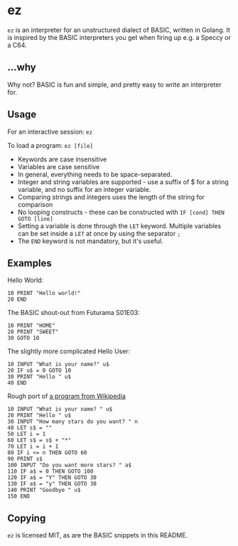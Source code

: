 # ez

`ez` is an interpreter for an unstructured dialect of BASIC, written in
Golang. It is inspired by the BASIC interpreters you get when firing up e.g. a
Speccy or a C64.

## ...why

Why not? BASIC is fun and simple, and pretty easy to write an interpreter for.

## Usage

For an interactive session: `ez`

To load a program: `ez [file]`

- Keywords are case insensitive
- Variables are case sensitive
- In general, everything needs to be space-separated.
- Integer and string variables are supported - use a suffix of $ for a string
  variable, and no suffix for an integer variable.
- Comparing strings and integers uses the length of the string for comparison
- No looping constructs - these can be constructed with `IF [cond] THEN GOTO [line]`
- Setting a variable is done through the `LET` keyword. Multiple variables can
  be set inside a `LET` at once by using the separator `;`
- The `END` keyword is not mandatory, but it's useful.

## Examples

Hello World:

```
10 PRINT "Hello world!"
20 END
```

The BASIC shout-out from Futurama S01E03:

```
10 PRINT "HOME"
20 PRINT "SWEET"
30 GOTO 10
```

The slightly more complicated Hello User:

```
10 INPUT "What is your name?" u$
20 IF u$ = 0 GOTO 10
30 PRINT "Hello " u$
40 END
```

Rough port of [a program from Wikipedia][wiki]

```
10 INPUT "What is your name? " u$
20 PRINT "Hello " u$
30 INPUT "How many stars do you want? " n
40 LET s$ = ""
50 LET i = 1
60 LET s$ = s$ + "*"
70 LET i = i + 1
80 IF i <= n THEN GOTO 60
90 PRINT s$
100 INPUT "Do you want more stars? " a$
110 IF a$ = 0 THEN GOTO 100
120 IF a$ = "Y" THEN GOTO 30
130 IF a$ = "y" THEN GOTO 30
140 PRINT "Goodbye " u$
150 END
```

## Copying

`ez` is licensed MIT, as are the BASIC snippets in this README.

[wiki]: https://en.wikipedia.org/wiki/BASIC#Unstructured_BASIC
